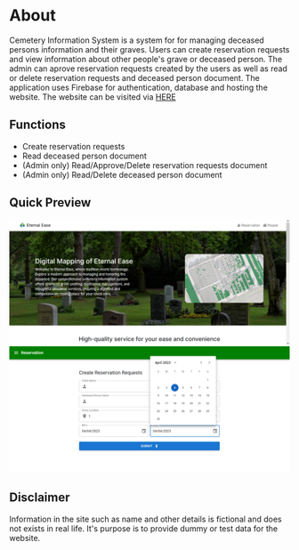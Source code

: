 # About

Cemetery Information System is a system for for managing deceased persons information and their graves. Users can create reservation requests and view information about other people's grave or deceased person. The admin can aprove reservation requests created by the users as well as read or delete reservation requests and deceased person document. The application uses Firebase for authentication, database and hosting the website. The website can be visited via [HERE](https://cemetery-information-sys-203df.web.app/)

## Functions

- Create reservation requests
- Read deceased person document
- (Admin only) Read/Approve/Delete reservation requests document
- (Admin only) Read/Delete deceased person document

## Quick Preview

<div align="center">
    <img src="preview/Home.png">
    <img src="preview/Reservation.png">
</div>

## Disclaimer

Information in the site such as name and other details is fictional and does not exists in real life. It's purpose is to provide dummy or test data for the website.
